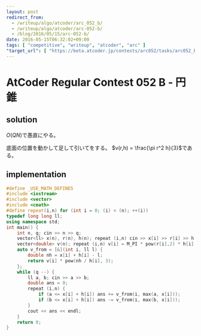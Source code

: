 ```yaml
---
layout: post
redirect_from:
  - /writeup/algo/atcoder/arc_052_b/
  - /writeup/algo/atcoder/arc-052-b/
  - /blog/2016/05/15/arc-052-b/
date: 2016-05-15T06:32:02+09:00
tags: [ "competitive", "writeup", "atcoder", "arc" ]
"target_url": [ "https://beta.atcoder.jp/contests/arc052/tasks/arc052_b" ]
---
```


# AtCoder Regular Contest 052 B - 円錐

## solution

$O(QN)$で愚直にやる。

底面の位置を動かして足して引いてをする。
$v(r,h) = \frac{\pi r^2 h}{3}$である。

## implementation

``` c++
#define _USE_MATH_DEFINES
#include <iostream>
#include <vector>
#include <cmath>
#define repeat(i,n) for (int i = 0; (i) < (n); ++(i))
typedef long long ll;
using namespace std;
int main() {
    int n, q; cin >> n >> q;
    vector<ll> x(n), r(n), h(n); repeat (i,n) cin >> x[i] >> r[i] >> h[i];
    vector<double> v(n); repeat (i,n) v[i] = M_PI * pow(r[i],2) * h[i] / 3;
    auto v_from = [&](int i, ll l) {
        double nh = x[i] + h[i] - l;
        return v[i] * pow(nh / h[i], 3);
    };
    while (q --) {
        ll a, b; cin >> a >> b;
        double ans = 0;
        repeat (i,n) {
            if (a <= x[i] + h[i]) ans += v_from(i, max(a, x[i]));
            if (b <= x[i] + h[i]) ans -= v_from(i, max(b, x[i]));
        }
        cout << ans << endl;
    }
    return 0;
}
```
